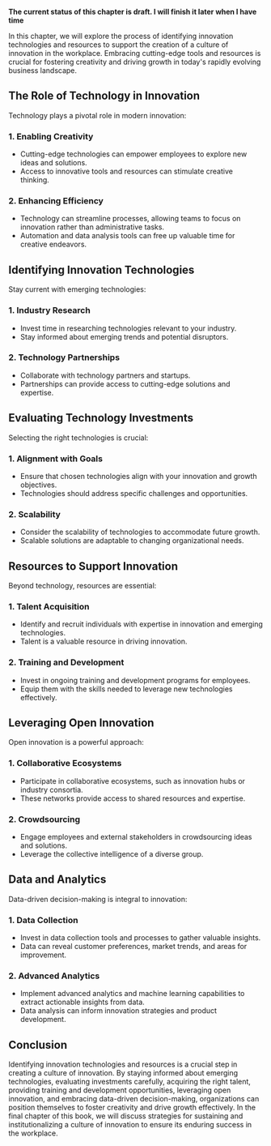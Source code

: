 **The current status of this chapter is draft. I will finish it later when I have time**

In this chapter, we will explore the process of identifying innovation technologies and resources to support the creation of a culture of innovation in the workplace. Embracing cutting-edge tools and resources is crucial for fostering creativity and driving growth in today's rapidly evolving business landscape.

The Role of Technology in Innovation
------------------------------------

Technology plays a pivotal role in modern innovation:

### **1. Enabling Creativity**

* Cutting-edge technologies can empower employees to explore new ideas and solutions.
* Access to innovative tools and resources can stimulate creative thinking.

### **2. Enhancing Efficiency**

* Technology can streamline processes, allowing teams to focus on innovation rather than administrative tasks.
* Automation and data analysis tools can free up valuable time for creative endeavors.

Identifying Innovation Technologies
-----------------------------------

Stay current with emerging technologies:

### **1. Industry Research**

* Invest time in researching technologies relevant to your industry.
* Stay informed about emerging trends and potential disruptors.

### **2. Technology Partnerships**

* Collaborate with technology partners and startups.
* Partnerships can provide access to cutting-edge solutions and expertise.

Evaluating Technology Investments
---------------------------------

Selecting the right technologies is crucial:

### **1. Alignment with Goals**

* Ensure that chosen technologies align with your innovation and growth objectives.
* Technologies should address specific challenges and opportunities.

### **2. Scalability**

* Consider the scalability of technologies to accommodate future growth.
* Scalable solutions are adaptable to changing organizational needs.

Resources to Support Innovation
-------------------------------

Beyond technology, resources are essential:

### **1. Talent Acquisition**

* Identify and recruit individuals with expertise in innovation and emerging technologies.
* Talent is a valuable resource in driving innovation.

### **2. Training and Development**

* Invest in ongoing training and development programs for employees.
* Equip them with the skills needed to leverage new technologies effectively.

Leveraging Open Innovation
--------------------------

Open innovation is a powerful approach:

### **1. Collaborative Ecosystems**

* Participate in collaborative ecosystems, such as innovation hubs or industry consortia.
* These networks provide access to shared resources and expertise.

### **2. Crowdsourcing**

* Engage employees and external stakeholders in crowdsourcing ideas and solutions.
* Leverage the collective intelligence of a diverse group.

Data and Analytics
------------------

Data-driven decision-making is integral to innovation:

### **1. Data Collection**

* Invest in data collection tools and processes to gather valuable insights.
* Data can reveal customer preferences, market trends, and areas for improvement.

### **2. Advanced Analytics**

* Implement advanced analytics and machine learning capabilities to extract actionable insights from data.
* Data analysis can inform innovation strategies and product development.

Conclusion
----------

Identifying innovation technologies and resources is a crucial step in creating a culture of innovation. By staying informed about emerging technologies, evaluating investments carefully, acquiring the right talent, providing training and development opportunities, leveraging open innovation, and embracing data-driven decision-making, organizations can position themselves to foster creativity and drive growth effectively. In the final chapter of this book, we will discuss strategies for sustaining and institutionalizing a culture of innovation to ensure its enduring success in the workplace.
